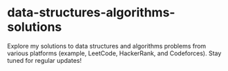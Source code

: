 # data-structures-algorithms-solutions
Explore my solutions to data structures and algorithms problems from various platforms (example, LeetCode, HackerRank, and Codeforces). Stay tuned for regular updates!
